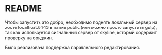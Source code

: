 README
====

Чтобы запустить это добро, необходимо поднять локальный сервер на хосте localhost:8443 в папке public (или можно просто запустить gulp), так как используется сигнальный сервер от skyline, который содержит проверку на ориджин.

Было реализована поддержка параллельного редактирования.
